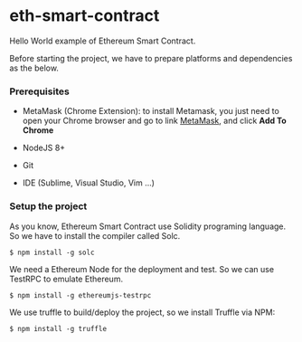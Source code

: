 # eth-smart-contract
Hello World example of Ethereum Smart Contract.

Before starting the project, we have to prepare platforms and dependencies as the below.

### Prerequisites

* MetaMask (Chrome Extension): to install Metamask, you just need to open your Chrome browser and go to link [MetaMask](https://chrome.google.com/webstore/detail/metamask/nkbihfbeogaeaoehlefnkodbefgpgknn?hl=en), and click **Add To Chrome**

* NodeJS 8+

* Git

* IDE (Sublime, Visual Studio, Vim ...)

### Setup the project

As you know, Ethereum Smart Contract use Solidity programing language. So we have to install the compiler called Solc.
```
$ npm install -g solc
```

We need a Ethereum Node for the deployment and test. So we can use TestRPC to emulate Ethereum.
```
$ npm install -g ethereumjs-testrpc
```

We use truffle to build/deploy the project, so we install Truffle via NPM:
```
$ npm install -g truffle
```
